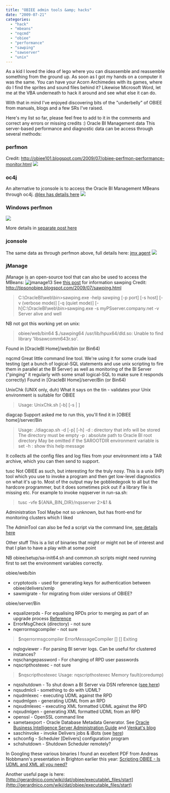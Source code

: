 ```yaml
---
title: "OBIEE admin tools &amp; hacks"
date: "2009-07-21"
categories: 
  - "hack"
  - "mbeans"
  - "nqcmd"
  - "obiee"
  - "performance"
  - "sawping"
  - "sawserver"
  - "unix"
---
```


As a kid I loved the idea of lego where you can disassemble and reassemble something from the ground up. As soon as I got my hands on a computer it was the same. You can have your Acorn Archimedes with its games, where do I find the sprites and sound files behind it? Likewise Microsoft Word, let me at the VBA underneath to hack it around and see what else it can do.

With that in mind I've enjoyed discovering bits of the "underbelly" of OBIEE from manuals, blogs and a few SRs I've raised.

Here's my list so far, please feel free to add to it in the comments and correct any errors or missing credits :) Oracle BI Management data This server-based performance and diagnostic data can be access through several methods:

### perfmon

Credit: http://obiee101.blogspot.com/2009/07/obiee-perfmon-performance-monitor.html ![](/images/rnm1978/image_lost.png)

### oc4j

An alternative to jconsole is to access the Oracle BI Management MBeans through oc4j. [@lex has details here](http://blogs.oracle.com/siebelessentials/2008/11/oracle_bi_ee_and_mbeans.html) ![](/images/rnm1978/image_lost.png)

### Windows perfmon

![](/images/rnm1978/image_lost.png)

More details in [separate post here](/2009/07/24/obiee-windows-perfmon-counters/)

### jconsole

The same data as through perfmon above, full details here: [jmx agent](/2009/07/16/jconsole-/-jmx/) ![](/images/rnm1978/image_lost.png)

### jManage

jManage is an open-source tool that can also be used to access the MBeans: ![jmanage13](/images/rnm1978/jmanage13.png "jmanage13") See [this post](/2009/07/29/obiee-performance-monitoring-and-alerting-with-jmanage/) for information sawping Credit: http://tipsonobiee.blogspot.com/2009/07/sawping.html

> C:\\OracleBI\\web\\bin>sawping.exe -help sawping \[-p port\] \[-s host\] \[-v (verbose mode)\] \[-q (quiet mode)\] \[-h\]C:\\OracleBI\\web\\bin>sawping.exe -s myPSserver.company.net -v Server alive and well

NB not got this working yet on unix:

> obiee/web/bin64 $./sawping64 /usr/lib/hpux64/dld.so: Unable to find library 'libsawcomm643r.so'.

Found in \[OracleBI Home\]/web/bin (or Bin64)

nqcmd Great little command line tool. We're using it for some crude load testing (get a bunch of logical-SQL statements and use unix scripting to fire them in parallel at the BI Server) as well as monitoring of the BI Server ("pinging" it regularly with some small logical-SQL to make sure it responds correctly) Found in \[OracleBI Home\]/server/Bin (or Bin64)

UnixChk (UNIX only, duh) What it says on the tin - validates your Unix environment is suitable for OBIEE

> Usage: UnixChk.sh \[-b\] \[-s | \]

diagcap Support asked me to run this, you'll find it in \[OBIEE home\]/server/Bin

> Usage: ./diagcap.sh -d \[-p\] \[-h\] -d : directory that info will be stored The directory must be empty -p : absolute path to Oracle BI root directory May be omitted if the SAROOTDIR environment variable is set -h : show this help message

It collects all the config files and log files from your environment into a TAR archive, which you can then send to support.

tusc Not OBIEE as such, but interesting for the truly nosy. This is a unix (HP) tool which you use to invoke a program and then get low-level diagnostics on what it's up to. Most of the output may be gobbledegook to all but the hardcore programmer, but it does sometimes pick out if a library file is missing etc. For example to invoke nqqserver in run-sa.sh:

> tusc -vfe ${ANA\_BIN\_DIR}/nqsserver 2>&1 &

Administration Tool Maybe not so unknown, but has front-end for monitoring clusters which I liked

The AdminTool can also be fed a script via the command line, [see details here](/2009/09/08/admintool.exe-/command/)

Other stuff This is a list of binaries that might or might not be of interest and that I plan to have a play with at some point

NB obiee/setup/sa-init64.sh and common.sh scripts might need running first to set the environment variables correctly.

obiee/web/bin

- cryptotools - used for generating keys for authentication between obiee/delivers/xmlp
- sawmigrate - for migrating from older versions of OBIEE?

obiee/server/Bin

- equalizerpds - For equalising RPDs prior to merging as part of an upgrade process [Reference](http://download.oracle.com/docs/cd/E12102_01/books/AnyAppUpgr/AnyAppUpgrApps19.html)
- ErrorMsgCheck (directory) - not sure
- nqerrormsgcompiler - not sure

> $nqerrormsgcompiler ErrorMessageCompiler \[\] \[\] Exiting

- nqlogviewer - For parsing BI server logs. Can be useful for clustered instances?
- nqschangepassword - For changing of RPD user passwords
- nqscripthostexec - not sure

> $nqscripthostexec Usage: nqscripthostexec Memory fault(coredump)

- nqsshutdown - To shut down a BI Server via DSN reference ([see here](http://gerardnico.com/wiki/dat/obiee/executable_files/nqsshutdown))
- nqsudmlcli - something to do with UDML?
- nqudmlexec - executing UDML against the RPD
- nqudmlgen - generating UDML from an RPD
- nqxudmlexec - executing XML formatted UDML against the RPD
- nqxudmlgen - generating XML formatted UDML from an RPD
- openssl - OpenSSL command line
- sametaexport - Oracle Database Metadata Generator. See [Oracle Business Intelligence Server Administration Guide](http://download.oracle.com/docs/cd/E10415_01/doc/bi.1013/b31770.pdf) and [Venkat's blog](http://oraclebizint.wordpress.com/2007/11/05/oracle-bi-ee-101332-sametaexport-for-improving-query-performance-precursor-for-materialized-views/)
- saschinvoke - invoke Delivers jobs & iBots (see [here](http://oraclebizint.wordpress.com/2008/03/06/oracle-bi-ee-101332-integrating-schedulerdelivers-into-other-applications/))
- schconfig - Scheduler \[Delivers\] configuration program
- schshutdown - Shutdown Scheduler remotely?

In Googling these various binaries I found an excellent PDF from Andreas Nobbmann's presentation in Brighton earlier this year: [Scripting OBIEE - Is UDML and XML all you need?](http://www.trivadis.com/uploads/tx_cabagdownloadarea/andreas_nobbmann_udml_xml.pdf)

Another useful page is here: [http://gerardnico.com/wiki/dat/obiee/executable\_files/start](http://gerardnico.com/wiki/dat/obiee/executable_files/start)
